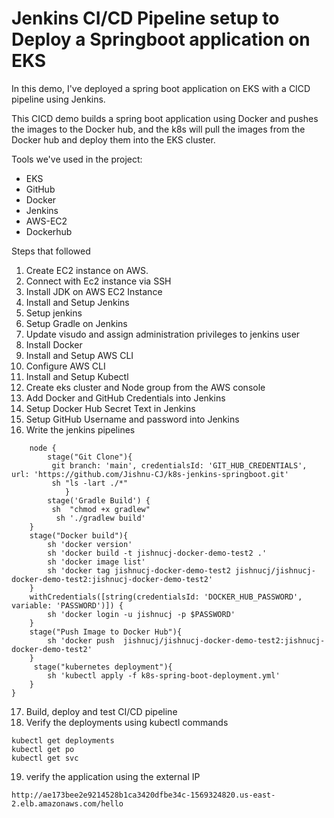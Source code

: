 # Jenkins CI/CD Pipeline setup to Deploy a Springboot application on EKS

In this demo, I've deployed a spring boot application on EKS with a CICD pipeline using Jenkins.

This CICD demo builds a spring boot application using Docker and pushes the images to the Docker hub, and the k8s will pull the images from the Docker hub and deploy them into the EKS cluster.

Tools we've used in the project:
* EKS
* GitHub
* Docker
* Jenkins
* AWS-EC2
* Dockerhub

Steps that followed

1. Create EC2 instance on AWS.
2. Connect with Ec2 instance via SSH
3. Install JDK on AWS EC2 Instance
4. Install and Setup Jenkins
5. Setup jenkins
6. Setup Gradle on Jenkins
7. Update visudo and assign administration privileges to jenkins user
8. Install Docker
9. Install and Setup AWS CLI
10. Configure AWS CLI
11. Install and Setup Kubectl
12. Create eks cluster and Node group from the AWS console
13. Add Docker and GitHub Credentials into Jenkins
14. Setup Docker Hub Secret Text in Jenkins
15. Setup GitHub Username and password into Jenkins
16. Write the jenkins pipelines
```
    node {
        stage("Git Clone"){
         git branch: 'main', credentialsId: 'GIT_HUB_CREDENTIALS', url: 'https://github.com/Jishnu-CJ/k8s-jenkins-springboot.git'
         sh "ls -lart ./*"
            }
        stage('Gradle Build') {
         sh  "chmod +x gradlew"
          sh './gradlew build'
    }
    stage("Docker build"){
        sh 'docker version'
        sh 'docker build -t jishnucj-docker-demo-test2 .'
        sh 'docker image list'
        sh 'docker tag jishnucj-docker-demo-test2 jishnucj/jishnucj-docker-demo-test2:jishnucj-docker-demo-test2'
    }
    withCredentials([string(credentialsId: 'DOCKER_HUB_PASSWORD', variable: 'PASSWORD')]) {
        sh 'docker login -u jishnucj -p $PASSWORD'
    }
    stage("Push Image to Docker Hub"){
        sh 'docker push  jishnucj/jishnucj-docker-demo-test2:jishnucj-docker-demo-test2'
    }
     stage("kubernetes deployment"){
        sh 'kubectl apply -f k8s-spring-boot-deployment.yml'
    }
}
```
17. Build, deploy and test CI/CD pipeline
18. Verify the deployments using kubectl commands
```
kubectl get deployments
kubectl get po
kubectl get svc
```
19. verify the application using the external IP
```
http://ae173bee2e9214528b1ca3420dfbe34c-1569324820.us-east-2.elb.amazonaws.com/hello
```
